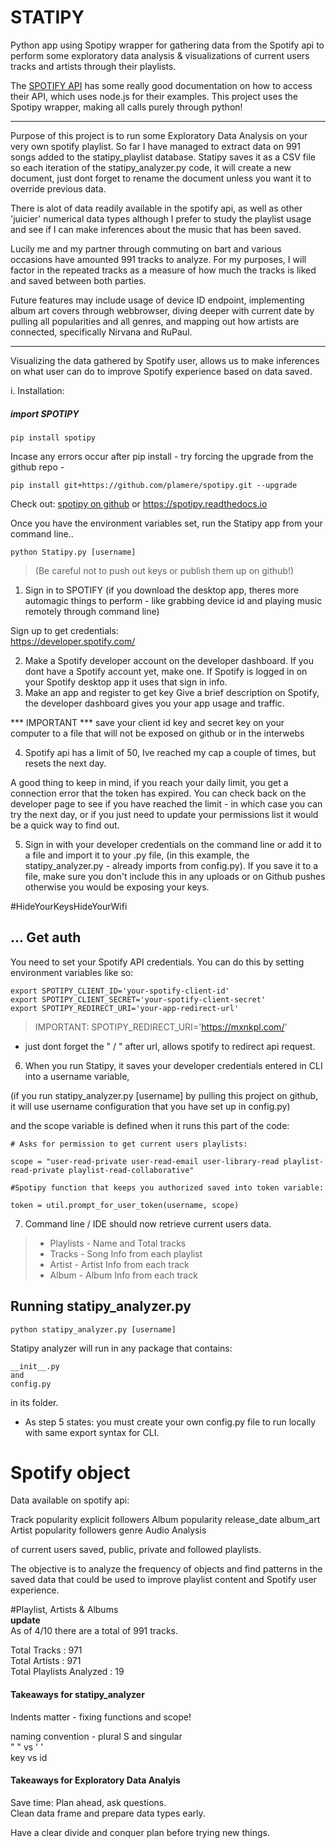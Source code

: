 # STATIPY
Python app using Spotipy wrapper for gathering data from the Spotify api to perform some exploratory data analysis &amp; visualizations of current users tracks and artists through their playlists.

The [SPOTIFY API](https://developer.spotify.com/documentation/web-api/) has some really good documentation on how to access their API, which uses node.js for their examples. This project uses the Spotipy wrapper, making all calls purely through python!

********

Purpose of this project is to run some Exploratory Data Analysis on your very own spotify playlist. So far I have managed to extract data on 991 songs added to the statipy_playlist database. Statipy saves it as a CSV file so each iteration of the statipy_analyzer.py code, it will create a new document, just dont forget to rename the document unless you want it to override previous data.

There is alot of data readily available in the spotify api, as well as other 'juicier' numerical data types although I prefer to study the playlist usage and see if I can make inferences about the music that has been saved.

Lucily me and my partner through commuting on bart and various occasions have amounted 991 tracks to analyze. For my purposes, I will factor in the repeated tracks as a measure of how much the tracks is liked and saved between both parties.

Future features may include usage of device ID endpoint, implementing album art covers through webbrowser, diving deeper with current date by pulling all popularities and all genres, and mapping out how artists are connected, specifically Nirvana and RuPaul.

*********

Visualizing the data gathered by Spotify user, allows us to make inferences on what user can do to improve Spotify experience based on data saved.

i. Installation:
##### import SPOTIPY
```
pip install spotipy

```
Incase any errors occur after pip install - try forcing the upgrade from the github repo -
```
pip install git+https://github.com/plamere/spotipy.git --upgrade
```
Check out:
[spotipy on github](https://github.com/plamere/spotipy)
or
https://spotipy.readthedocs.io


Once you have the environment variables set, run the Statipy app from your command line..
```
python Statipy.py [username]
```
> (Be careful not to push out keys or publish them up on github!)



1. Sign in to SPOTIFY (if you download the desktop app, theres more automagic things to perform - like grabbing device id and playing music remotely through  command line)

  Sign up to get credentials:
  <br>
  https://developer.spotify.com/


2. Make a Spotify developer account on the developer dashboard.
  If you dont have a Spotify account yet, make one. If Spotify is logged in on your Spotify desktop app it uses that sign in info.
3. Make an app and register to get key
  Give a brief description on Spotify, the developer dashboard gives you your app usage and traffic.

  *** IMPORTANT ***
  save your client id key and secret key on your computer to a file that will not be exposed on github or in the interwebs

4. Spotify api has a limit of 50, Ive reached my cap a couple of times, but resets the next day.

  A good thing to keep in mind, if you reach your daily limit, you get a connection error that the token has expired. You can check back on the developer page to see if you have reached the limit - in which case you can try the next day, or if you just need to update your permissions list it would be a quick way to find out.

5. Sign in with your developer credentials on the command line or add it to a file and import it to your .py file, (in this example, the statipy_analyzer.py - already imports from config.py). If you save it to a file, make sure you don't include this in any uploads or on Github pushes otherwise you would be exposing your keys.

#HideYourKeysHideYourWifi

## ... Get auth


You need to set your Spotify API credentials. You can do this by
setting environment variables like so:
<br>

```
export SPOTIPY_CLIENT_ID='your-spotify-client-id'
export SPOTIPY_CLIENT_SECRET='your-spotify-client-secret'
export SPOTIPY_REDIRECT_URI='your-app-redirect-url'
```

> IMPORTANT: SPOTIPY_REDIRECT_URI='https://mxnkpl.com/'
  - just dont forget the " / " after url, allows spotify to redirect api request.


6. When you run Statipy, it saves your developer credentials entered in CLI into a username variable,

(if you run statipy_analyzer.py [username] by pulling this project on github, it will use username configuration that you have set up in config.py)

and the scope variable is defined when it runs this part of the code:

```
# Asks for permission to get current users playlists:

scope = "user-read-private user-read-email user-library-read playlist-read-private playlist-read-collaborative"
```

```
#Spotipy function that keeps you authorized saved into token variable:

token = util.prompt_for_user_token(username, scope)
```


7. Command line / IDE should now retrieve current users data.
> * Playlists - Name and Total tracks
> * Tracks - Song Info from each playlist
> * Artist - Artist Info from each track
> * Album - Album Info from each track




## Running statipy_analyzer.py

```
python statipy_analyzer.py [username]
```

Statipy analyzer will run in any package that contains:

```
__init__.py
and
config.py
```



in its folder.

* As step 5 states: you must create your own config.py file to run locally with same export syntax for CLI.


# Spotify object
Data available on spotify api:

Track   popularity   explicit       followers
Album   popularity   release_date   album_art
Artist  popularity   followers      genre
Audio Analysis

of current users saved, public, private and followed playlists.

The objective is to analyze the frequency of objects and find patterns in the saved data that could be used to improve playlist content and Spotify user experience.

#Playlist, Artists & Albums
<br>
**update**
<br>
As of 4/10 there are a total of 991 tracks.

Total Tracks : 971
<br>
Total Artists : 971
<br>
Total Playlists Analyzed : 19
<br>


#### Takeaways for statipy_analyzer

Indents matter -
  fixing functions and scope!


naming convention -
  plural S and singular
  <br>
  " " vs ' '
  <br>
  key vs id

#### Takeaways for Exploratory Data Analyis

Save time: Plan ahead, ask questions.
<br>
Clean data frame and prepare data types early.

Have a clear divide and conquer plan before trying new things.
